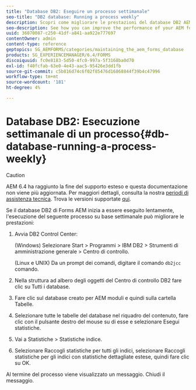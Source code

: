 ```yaml
---
title: "Database DB2: Eseguire un processo settimanale"
seo-title: "DB2 database: Running a process weekly"
description: Scopri come migliorare le prestazioni del database DB2 AEM forms.
seo-description: See how you can improve the performance of your AEM forms DB2 database.
uuid: 36070087-c250-41df-a841-aa922e777697
contentOwner: admin
content-type: reference
geptopics: SG_AEMFORMS/categories/maintaining_the_aem_forms_database
products: SG_EXPERIENCEMANAGER/6.4/FORMS
discoiquuid: fc0e8183-5d50-4fc0-997a-5f3168ba0d70
exl-id: f40fcfab-63e0-4e43-aac5-95426e3dd1fb
source-git-commit: c5b816d74c6f02f85476d16868844f39b4c47996
workflow-type: tm+mt
source-wordcount: '181'
ht-degree: 4%

---
```


# Database DB2: Esecuzione settimanale di un processo{#db-database-running-a-process-weekly}

>[!CAUTION]
>
>AEM 6.4 ha raggiunto la fine del supporto esteso e questa documentazione non viene più aggiornata. Per maggiori dettagli, consulta la nostra [periodi di assistenza tecnica](https://helpx.adobe.com/it/support/programs/eol-matrix.html). Trova le versioni supportate [qui](https://experienceleague.adobe.com/docs/).

Se il database DB2 di Forms AEM inizia a essere eseguito lentamente, l&#39;esecuzione del seguente processo su base settimanale può migliorare le prestazioni:

1. Avvia DB2 Control Center:

   (Windows) Selezionare Start > Programmi > IBM DB2 > Strumenti di amministrazione generale > Centro di controllo.

   (Linux e UNIX) Da un prompt dei comandi, digitare il comando `db2jcc` comando.

1. Nella struttura ad albero degli oggetti del Centro di controllo DB2 fare clic su Tutti i database.
1. Fare clic sul database creato per AEM moduli e quindi sulla cartella Tabelle.
1. Selezionare tutte le tabelle del database nel riquadro del contenuto, fare clic con il pulsante destro del mouse su di esse e selezionare Esegui statistiche.
1. Vai a Statistiche > Statistiche indice.
1. Selezionare Raccogli statistiche per tutti gli indici, selezionare Raccogli statistiche per gli indici con statistiche dettagliate estese, quindi fare clic su OK.

Al termine del processo viene visualizzato un messaggio. Chiudi il messaggio.
